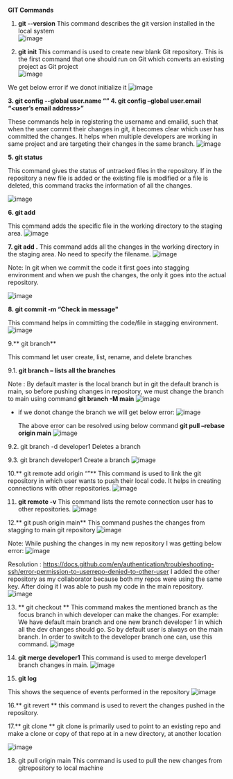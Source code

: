 
**GIT Commands**

1.	**git --version**
This command describes the git version installed in the local system  
![image](https://user-images.githubusercontent.com/114802910/193420846-b4284198-202a-4371-bfcb-1ee4cbc081ee.png)

2.	**git init**
This command is used to create new blank Git repository. This is the first command that one should run on Git which converts an existing project as Git project  
![image](https://user-images.githubusercontent.com/114802910/193420840-75dfe623-333e-4f35-8f21-6e07b662075f.png)


We get below error if we donot initialize it 
![image](https://user-images.githubusercontent.com/114802910/193420834-9d868143-1018-4ee3-af0a-889cf50a8122.png)

 
**3.	git config --global user.name “<name of user>”
**4.	git config –global user.email “<user’s email address>”****

These commands help in registering the username and emailid, such that when the user commit their changes in git, it becomes clear which user has committed the changes. It helps when multiple developers are working in same project and are targeting their changes in the same branch.
![image](https://user-images.githubusercontent.com/114802910/193420829-6500632e-62f1-4eec-a873-fec97d2e3f52.png)

 

**5.	git status**

This command gives the status of untracked files in the repository. If in the repository a new file is added or the existing file is modified or a file is deleted, this command tracks the information of all the changes.
 
![image](https://user-images.githubusercontent.com/114802910/193420823-e14db6f5-ff8d-4bc3-925f-41320ae7ca5d.png)


**6.	git add <file name>**

This command adds the specific file in the working directory to the staging area.
![image](https://user-images.githubusercontent.com/114802910/193420815-9f58d210-7e3c-49c8-859a-fb5aaff482a4.png)

 

**7.	git add .**
This command adds all the changes in the working directory in the staging area. No need to specify the filename. 
![image](https://user-images.githubusercontent.com/114802910/193420804-97e2e428-03e5-4c1f-96a3-f20eab6dceec.png)

Note:  In git when we commit the code it first goes into stagging environment and when we push the changes, the only it goes into the actual repository.

![image](https://user-images.githubusercontent.com/114802910/193420799-476e286a-7581-4c7f-90fe-4ae9705ad82f.png)



**8.	git commit  -m “Check in message"**

This command helps in committing the code/file in stagging environment.
 ![image](https://user-images.githubusercontent.com/114802910/193420781-96a56a28-99cf-4140-8cc6-600598535f12.png)


9.**	git branch**

This command let user create, list, rename, and delete branches

9.1. **git branch – lists all the branches**
 
Note : By default master is the local branch but in git the default branch is main, so before pushing changes in repository, we must change the branch to main using  command 	**git branch -M main**
   ![image](https://user-images.githubusercontent.com/114802910/193420769-1e714da8-d53f-4f45-925f-21b7b640ac30.png)

 - if we donot change the branch we will get below error:
    ![image](https://user-images.githubusercontent.com/114802910/193420737-23141a0d-2c9a-4ee2-83ba-ecbcdb0c4dbe.png)
                              

   The above error can be resolved using below command
   **git pull –rebase origin main**
   ![image](https://user-images.githubusercontent.com/114802910/193420732-8bd0adda-97a4-47a4-b94b-867ce2e8c708.png)

    
 9.2. git branch -d developer1 
      Deletes a branch
          
 9.3. git branch developer1 
      Create a branch
      ![image](https://user-images.githubusercontent.com/114802910/193420725-df698da5-7725-422e-978b-8d90f4cfc484.png)

 
                   
10.**	git remote add origin “<Git repository link>”**
This command is used to link the git repository in which user wants to push their local code. It helps in creating connections with other repositories.
 ![image](https://user-images.githubusercontent.com/114802910/193420429-a969c0fd-4a90-470c-a8a6-f48f23789353.png)


11.	**git remote -v**
This command lists the remote connection user has to other repositories.
![image](https://user-images.githubusercontent.com/114802910/193420305-f78c3c7c-d139-4f32-86fc-3c389c28fcc2.png)

 

12.**	git push origin main**
This command pushes the changes from stagging to main git repository
 ![image](https://user-images.githubusercontent.com/114802910/193420295-25ad1b06-4622-43b7-a044-7e5ae3af1fc7.png)

Note: While pushing the changes in my new repository I was getting below error:
![image](https://user-images.githubusercontent.com/114802910/193419904-aee5a888-85f3-46f1-852d-bc0d46646e69.png)
 
Resolution : https://docs.github.com/en/authentication/troubleshooting-ssh/error-permission-to-userrepo-denied-to-other-user
I added the other repository as my collaborator because both my repos were using the same key. After doing it I was able to push my code in the main repository.
![image](https://user-images.githubusercontent.com/114802910/193419896-ffc88be0-8696-4e61-8b86-e2f69440dc6e.png)

 

13.	** git checkout <branchname>**
 This command makes the mentioned branch as the focus branch in which developer can make the changes. For example: We have default main branch and one new branch developer 1 in which all the dev changes should go. So by default user is always on the main branch. In order to switch to the developer branch one can, use this command.
![image](https://user-images.githubusercontent.com/114802910/193419882-97eb29bf-8137-4770-b51b-972126eb9252.png)
 

14.	**git merge developer1**
This command is used to merge developer1 branch changes in main.
 ![image](https://user-images.githubusercontent.com/114802910/193419857-2a603e0d-1b38-4fc4-b23c-2391c2b945fd.png)


15.	**git log**

This shows the sequence of events performed in the repository
![image](https://user-images.githubusercontent.com/114802910/193419848-9a249c11-219f-4976-984d-4d6d19a906fe.png)

 
16.** git revert <commitid>**
this command is used to revert the changes pushed in the repository.


17.**	git clone <repository link>**
git clone is primarily used to point to an existing repo and make a clone or copy of that repo at in a new directory, at another location
 

![image](https://user-images.githubusercontent.com/114802910/193419646-0ea9ab87-895f-40fe-ab6f-ec5bccafa4a5.png)

18. git pull origin main
This command is used to pull the new changes from gitrepository to local machine




